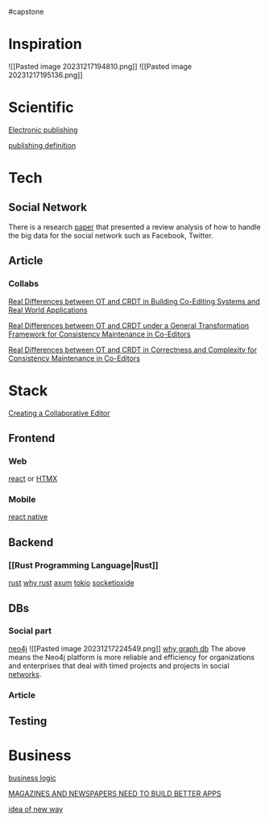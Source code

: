 #capstone
# Inspiration
![[Pasted image 20231217194810.png]]
![[Pasted image 20231217195136.png]]
# Scientific
[Electronic publishing](https://en.wikipedia.org/wiki/Electronic_publishing#Electronic_publishing)

[publishing definition](https://books.google.kz/books?id=DIc4DwAAQBAJ&dq=Electronic+publishing+(also+referred+to+as+publishing,+digital+publishing,+or+online+publishing)+includes+the+digital+publication+of+e-books,+digital+magazines&pg=PT82&redir_esc=y#v=onepage&q=Electronic%20publishing%20(also%20referred%20to%20as%20publishing%2C%20digital%20publishing%2C%20or%20online%20publishing)%20includes%20the%20digital%20publication%20of%20e-books%2C%20digital%20magazines&f=false)
# Tech
## Social Network
There is a research [paper](https://ieeexplore.ieee.org/abstract/document/7724456) that presented a review analysis of how to handle the big data for the social network such as Facebook, Twitter.

## Article
### Collabs
[Real Differences between OT and CRDT in Building Co-Editing Systems and Real World Applications](https://arxiv.org/abs/1905.01517)

[Real Differences between OT and CRDT under a General Transformation Framework for Consistency Maintenance in Co-Editors](https://arxiv.org/abs/1905.01518)

[Real Differences between OT and CRDT in Correctness and Complexity for Consistency Maintenance in Co-Editors](https://arxiv.org/abs/1905.01302)

# Stack
[Creating a Collaborative Editor](https://pierrehedkvist.com/posts/1-creating-a-collaborative-editor)
## Frontend
### Web
[react](https://react.dev/)
or
[HTMX](https://htmx.org/)
### Mobile
[react native](https://reactnative.dev/)
## Backend
### [[Rust Programming Language|Rust]]
[rust](https://www.rust-lang.org/)
[why rust](https://www.researchgate.net/publication/361274399_Rust_The_Programming_Language_for_Safety_and_Performance/citations)
[axum](https://docs.rs/axum/latest/axum/)
[tokio](https://tokio.rs/)
[socketioxide](https://github.com/Totodore/socketioxide)

## DBs
### Social part
[neo4j](https://neo4j.com/)
![[Pasted image 20231217224549.png]]
[why graph db](https://ieeexplore.ieee.org/document/8441982)
The above means the Neo4j platform is more reliable and efficiency for organizations and enterprises that deal with timed projects and projects in social [networks]().
### Article

## Testing

# Business
[business logic](https://web.archive.org/web/20180713170148/https://www.marsdd.com/mars-library/e-publishing/)

[MAGAZINES AND NEWSPAPERS NEED TO BUILD BETTER APPS](https://adage.com/article/media/viewpoint-magazines-newspapers-build-apps/232085)

[idea of new way](https://web.archive.org/web/20140330012206/http://pando.com/2014/03/29/the-new-rules-of-social-journalism-a-proposal/)